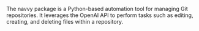 The navvy package is a Python-based automation tool for managing Git repositories. It leverages the OpenAI API to perform tasks such as editing, creating, and deleting files within a repository.